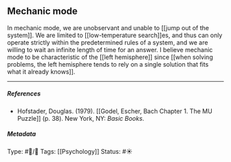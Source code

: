 ## Mechanic mode  # 

In mechanic mode, we are unobservant and unable to [[jump out of the system]]. We are limited to [[low-temperature search]]es, and thus can only operate strictly within the predetermined rules of a system, and we are willing to wait an infinite length of time for an answer. I believe mechanic mode to be characteristic of the [[left hemisphere]] since [[when solving problems, the left hemisphere tends to rely on a single solution that fits what it already knows]].

___

##### References

- Hofstader, Douglas. (1979). [[Godel, Escher, Bach Chapter 1. The MU Puzzle]] (p. 38). New York, NY: _Basic Books_.

##### Metadata

Type: #🔵/🔵 
Tags: [[Psychology]]
Status: #☀️ 